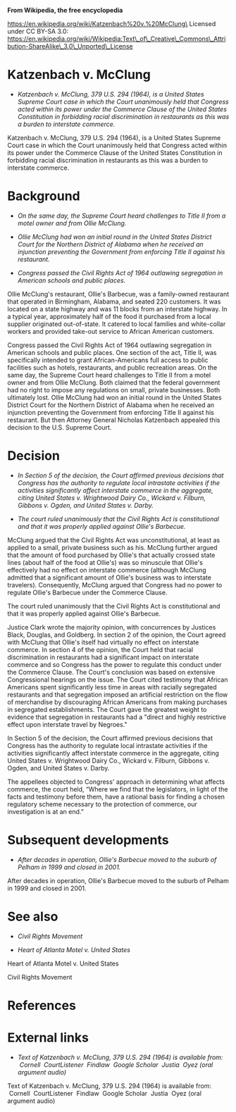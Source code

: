 **From Wikipedia, the free encyclopedia**

https://en.wikipedia.org/wiki/Katzenbach%20v.%20McClung\
Licensed under CC BY-SA 3.0:\
https://en.wikipedia.org/wiki/Wikipedia:Text\_of\_Creative\_Commons\_Attribution-ShareAlike\_3.0\_Unported\_License

Katzenbach v. McClung
=====================

-   *Katzenbach v. McClung, 379 U.S. 294 (1964), is a United States
    Supreme Court case in which the Court unanimously held that Congress
    acted within its power under the Commerce Clause of the United
    States Constitution in forbidding racial discrimination in
    restaurants as this was a burden to interstate commerce.*

Katzenbach v. McClung, 379 U.S. 294 (1964), is a United States Supreme
Court case in which the Court unanimously held that Congress acted
within its power under the Commerce Clause of the United States
Constitution in forbidding racial discrimination in restaurants as this
was a burden to interstate commerce.

Background
==========

-   *On the same day, the Supreme Court heard challenges to Title II
    from a motel owner and from Ollie McClung.*

-   *Ollie McClung had won an initial round in the United States
    District Court for the Northern District of Alabama when he received
    an injunction preventing the Government from enforcing Title II
    against his restaurant.*

-   *Congress passed the Civil Rights Act of 1964 outlawing segregation
    in American schools and public places.*

Ollie McClung's restaurant, Ollie's Barbecue, was a family-owned
restaurant that operated in Birmingham, Alabama, and seated 220
customers. It was located on a state highway and was 11 blocks from an
interstate highway. In a typical year, approximately half of the food it
purchased from a local supplier originated out-of-state. It catered to
local families and white-collar workers and provided take-out service to
African American customers.

Congress passed the Civil Rights Act of 1964 outlawing segregation in
American schools and public places. One section of the act, Title II,
was specifically intended to grant African-Americans full access to
public facilities such as hotels, restaurants, and public recreation
areas. On the same day, the Supreme Court heard challenges to Title II
from a motel owner and from Ollie McClung. Both claimed that the federal
government had no right to impose any regulations on small, private
businesses. Both ultimately lost. Ollie McClung had won an initial round
in the United States District Court for the Northern District of Alabama
when he received an injunction preventing the Government from enforcing
Title II against his restaurant. But then Attorney General Nicholas
Katzenbach appealed this decision to the U.S. Supreme Court.

Decision
========

-   *In Section 5 of the decision, the Court affirmed previous decisions
    that Congress has the authority to regulate local intrastate
    activities if the activities significantly affect interstate
    commerce in the aggregate, citing United States v. Wrightwood Dairy
    Co., Wickard v. Filburn, Gibbons v. Ogden, and United States v.
    Darby.*

-   *The court ruled unanimously that the Civil Rights Act is
    constitutional and that it was properly applied against Ollie's
    Barbecue.*

McClung argued that the Civil Rights Act was unconstitutional, at least
as applied to a small, private business such as his. McClung further
argued that the amount of food purchased by Ollie's that actually
crossed state lines (about half of the food at Ollie's) was so minuscule
that Ollie's effectively had no effect on interstate commerce (although
McClung admitted that a significant amount of Ollie's business was to
interstate travelers). Consequently, McClung argued that Congress had no
power to regulate Ollie's Barbecue under the Commerce Clause.

The court ruled unanimously that the Civil Rights Act is constitutional
and that it was properly applied against Ollie's Barbecue.

Justice Clark wrote the majority opinion, with concurrences by Justices
Black, Douglas, and Goldberg. In section 2 of the opinion, the Court
agreed with McClung that Ollie's itself had virtually no effect on
interstate commerce. In section 4 of the opinion, the Court held that
racial discrimination in restaurants had a significant impact on
interstate commerce and so Congress has the power to regulate this
conduct under the Commerce Clause. The Court's conclusion was based on
extensive Congressional hearings on the issue. The Court cited testimony
that African Americans spent significantly less time in areas with
racially segregated restaurants and that segregation imposed an
artificial restriction on the flow of merchandise by discouraging
African Americans from making purchases in segregated establishments.
The Court gave the greatest weight to evidence that segregation in
restaurants had a "direct and highly restrictive effect upon interstate
travel by Negroes."

In Section 5 of the decision, the Court affirmed previous decisions that
Congress has the authority to regulate local intrastate activities if
the activities significantly affect interstate commerce in the
aggregate, citing United States v. Wrightwood Dairy Co., Wickard v.
Filburn, Gibbons v. Ogden, and United States v. Darby.

The appellees objected to Congress' approach in determining what affects
commerce, the court held, “Where we find that the legislators, in light
of the facts and testimony before them, have a rational basis for
finding a chosen regulatory scheme necessary to the protection of
commerce, our investigation is at an end.”

Subsequent developments
=======================

-   *After decades in operation, Ollie's Barbecue moved to the suburb of
    Pelham in 1999 and closed in 2001.*

After decades in operation, Ollie's Barbecue moved to the suburb of
Pelham in 1999 and closed in 2001.

See also
========

-   *Civil Rights Movement*

-   *Heart of Atlanta Motel v. United States*

Heart of Atlanta Motel v. United States

Civil Rights Movement

References
==========

External links
==============

-   *Text of Katzenbach v. McClung, 379 U.S. 294 (1964) is available
    from:  Cornell  CourtListener  Findlaw  Google Scholar  Justia  Oyez
    (oral argument audio)*

Text of Katzenbach v. McClung, 379 U.S. 294 (1964) is available from:
 Cornell  CourtListener  Findlaw  Google Scholar  Justia  Oyez (oral
argument audio) 
